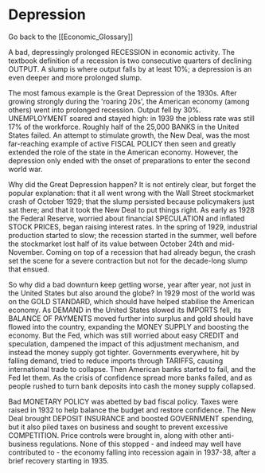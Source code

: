 # Depression

Go back to the [[Economic_Glossary]]


A bad, depressingly prolonged RECESSION in economic activity. The textbook definition of a recession is two consecutive quarters of declining OUTPUT. A slump is where output falls by at least 10%; a depression is an even deeper and more prolonged slump.

The most famous example is the Great Depression of the 1930s. After growing strongly during the 'roaring 20s', the American economy (among others) went into prolonged recession. Output fell by 30%. UNEMPLOYMENT soared and stayed high: in 1939 the jobless rate was still 17% of the workforce. Roughly half of the 25,000 BANKS in the United States failed. An attempt to stimulate growth, the New Deal, was the most far-reaching example of active FISCAL POLICY then seen and greatly extended the role of the state in the American economy. However, the depression only ended with the onset of preparations to enter the second world war.

Why did the Great Depression happen? It is not entirely clear, but forget the popular explanation: that it all went wrong with the Wall Street stockmarket crash of October 1929; that the slump persisted because policymakers just sat there; and that it took the New Deal to put things right. As early as 1928 the Federal Reserve, worried about financial SPECULATION and inflated STOCK PRICES, began raising interest rates. In the spring of 1929, industrial production started to slow; the recession started in the summer, well before the stockmarket lost half of its value between October 24th and mid-November. Coming on top of a recession that had already begun, the crash set the scene for a severe contraction but not for the decade-long slump that ensued.

So why did a bad downturn keep getting worse, year after year, not just in the United States but also around the globe? In 1929 most of the world was on the GOLD STANDARD, which should have helped stabilise the American economy. As DEMAND in the United States slowed its IMPORTS fell, its BALANCE OF PAYMENTS moved further into surplus and gold should have flowed into the country, expanding the MONEY SUPPLY and boosting the economy. But the Fed, which was still worried about easy CREDIT and speculation, dampened the impact of this adjustment mechanism, and instead the money supply got tighter. Governments everywhere, hit by falling demand, tried to reduce imports through TARIFFS, causing international trade to collapse. Then American banks started to fail, and the Fed let them. As the crisis of confidence spread more banks failed, and as people rushed to turn bank deposits into cash the money supply collapsed.

Bad MONETARY POLICY was abetted by bad fiscal policy. Taxes were raised in 1932 to help balance the budget and restore confidence. The New Deal brought DEPOSIT INSURANCE and boosted GOVERNMENT spending, but it also piled taxes on business and sought to prevent excessive COMPETITION. Price controls were brought in, along with other anti-business regulations. None of this stopped - and indeed may well have contributed to - the economy falling into recession again in 1937-38, after a brief recovery starting in 1935.

